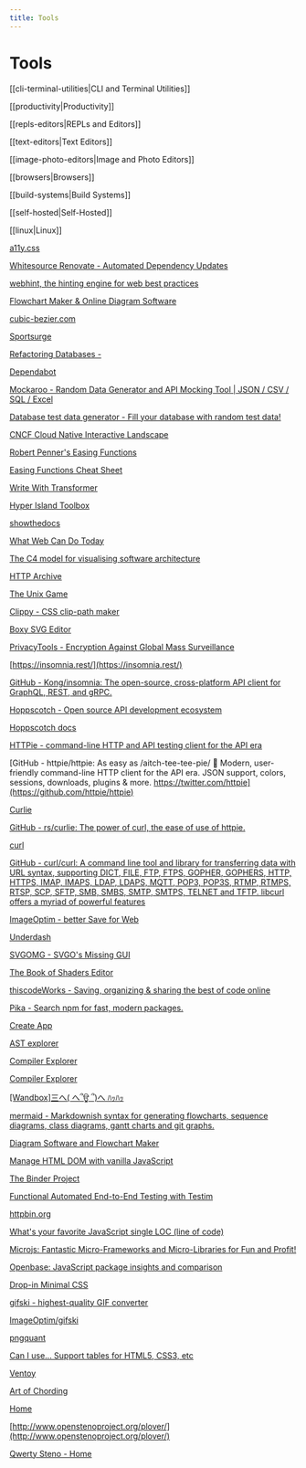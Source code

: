 ```yaml
---
title: Tools
---
```


# Tools

[[cli-terminal-utilities|CLI and Terminal Utilities]]

[[productivity|Productivity]]

[[repls-editors|REPLs and Editors]]

[[text-editors|Text Editors]]

[[image-photo-editors|Image and Photo Editors]]

[[browsers|Browsers]]

[[build-systems|Build Systems]]

[[self-hosted|Self-Hosted]]

[[linux|Linux]]

[a11y.css](http://ffoodd.github.io/a11y.css/)

[Whitesource Renovate - Automated Dependency Updates](https://renovateapp.com/)

[webhint, the hinting engine for web best practices](https://webhint.io/)

[Flowchart Maker & Online Diagram Software](https://www.draw.io/)

[cubic-bezier.com](https://cubic-bezier.com/#.17,.67,.83,.67)

[Sportsurge](https://sportsurge.net/)

[Refactoring Databases -](https://databaserefactoring.com/index.html)

[Dependabot](https://dependabot.com/)

[Mockaroo - Random Data Generator and API Mocking Tool | JSON / CSV / SQL / Excel](https://mockaroo.com/)

[Database test data generator - Fill your database with random test data!](http://www.databasetestdata.com/)

[CNCF Cloud Native Interactive Landscape](https://landscape.cncf.io/)

[Robert Penner's Easing Functions](http://robertpenner.com/easing/)

[Easing Functions Cheat Sheet](https://easings.net/en)

[Write With Transformer](https://transformer.huggingface.co/)

[Hyper Island Toolbox](https://toolbox.hyperisland.com/)

[showthedocs](http://showthedocs.com/)

[What Web Can Do Today](https://whatwebcando.today/)

[The C4 model for visualising software architecture](https://c4model.com/)

[HTTP Archive](https://httparchive.org/)

[The Unix Game](https://www.unixgame.io/unix50)

[Clippy - CSS clip-path maker](https://bennettfeely.com/clippy/)

[Boxy SVG Editor](https://boxy-svg.com/)

[PrivacyTools - Encryption Against Global Mass Surveillance](https://www.privacytools.io/)

[https://insomnia.rest/](https://insomnia.rest/)

[GitHub - Kong/insomnia: The open-source, cross-platform API client for GraphQL, REST, and gRPC.](https://github.com/Kong/insomnia)

[Hoppscotch - Open source API development ecosystem](https://hoppscotch.io/)

[Hoppscotch docs](https://docs.hoppscotch.io/)

[HTTPie - command-line HTTP and API testing client for the API era](https://httpie.io/cli)

[GitHub - httpie/httpie: As easy as /aitch-tee-tee-pie/ 🥧 Modern, user-friendly command-line HTTP client for the API era. JSON support, colors, sessions, downloads, plugins & more. https://twitter.com/httpie](https://github.com/httpie/httpie)

[Curlie](https://curlie.io/)

[GitHub - rs/curlie: The power of curl, the ease of use of httpie.](https://github.com/rs/curlie)

[curl](https://curl.se/)

[GitHub - curl/curl: A command line tool and library for transferring data with URL syntax, supporting DICT, FILE, FTP, FTPS, GOPHER, GOPHERS, HTTP, HTTPS, IMAP, IMAPS, LDAP, LDAPS, MQTT, POP3, POP3S, RTMP, RTMPS, RTSP, SCP, SFTP, SMB, SMBS, SMTP, SMTPS, TELNET and TFTP. libcurl offers a myriad of powerful features](https://github.com/curl/curl)

[ImageOptim - better Save for Web](https://imageoptim.com/mac)

[Underdash](https://surma.github.io/underdash/)

[SVGOMG - SVGO's Missing GUI](https://jakearchibald.github.io/svgomg/)

[The Book of Shaders Editor](http://editor.thebookofshaders.com/)

[thiscodeWorks - Saving, organizing & sharing the best of code online](https://www.thiscodeworks.com/)

[Pika - Search npm for fast, modern packages.](https://www.pika.dev/npm/async/repl)

[Create App](https://createapp.dev/)

[AST explorer](https://astexplorer.net/)

[Compiler Explorer](https://godbolt.org/)

[Compiler Explorer](https://rust.godbolt.org/)

[[Wandbox]三へ( へ՞ਊ ՞)へ ﾊｯﾊｯ](https://wandbox.org/)

[mermaid - Markdownish syntax for generating flowcharts, sequence diagrams, class diagrams, gantt charts and git graphs.](https://mermaid-js.github.io/mermaid/#/)

[Diagram Software and Flowchart Maker](https://www.diagrams.net/)

[Manage HTML DOM with vanilla JavaScript](https://htmldom.dev/)

[The Binder Project](https://mybinder.org/)

[Functional Automated End-to-End Testing with Testim](https://go.testim.io/functional-automated-end-to-end-testing-with-testim-a)

[httpbin.org](https://httpbin.org/)

[What's your favorite JavaScript single LOC (line of code)](https://1loc.dev/)

[Microjs: Fantastic Micro-Frameworks and Micro-Libraries for Fun and Profit!](http://microjs.com/#)

[Openbase: JavaScript package insights and comparison](https://openbase.io/)

[Drop-in Minimal CSS](https://dohliam.github.io/dropin-minimal-css/)

[gifski - highest-quality GIF converter](https://gif.ski/)

[ImageOptim/gifski](https://github.com/ImageOptim/gifski)

[pngquant](https://pngquant.org/)

[Can I use... Support tables for HTML5, CSS3, etc](https://caniuse.com/)

[Ventoy](https://www.ventoy.net/en/index.html)

[Art of Chording](https://www.artofchording.com/)

[Home](http://www.openstenoproject.org/)

[http://www.openstenoproject.org/plover/](http://www.openstenoproject.org/plover/)

[Qwerty Steno - Home](http://qwertysteno.com/Home/)
